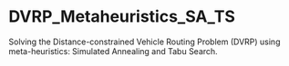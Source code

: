 # DVRP_Metaheuristics_SA_TS
Solving the Distance-constrained Vehicle Routing Problem (DVRP) using meta-heuristics: Simulated Annealing and Tabu Search.
